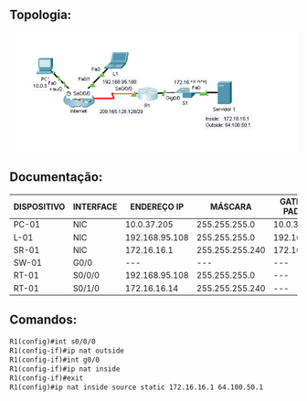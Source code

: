 ## Topologia:

![](https://github.com/redeslinuxcode/atividades_cisco_redes_/blob/main/cisco/topologia_18.PNG)

## Documentação:

| DISPOSITIVO | INTERFACE | ENDEREÇO IP             | MÁSCARA         | GATEWAY PADRÃO          |
|-------------|-----------|-------------------------|-----------------|-------------------------|
| PC-01       | NIC       | 10.0.37.205             | 255.255.255.0   | 10.0.37.1               |
| L-01        | NIC       | 192.168.95.108          | 255.255.255.0   | 192.168.95.1            |
| SR-01       | NIC       | 172.16.16.1             | 255.255.255.240 | 172.16.16.14            |
| SW-01       | G0/0      | ---                     | ---             | ---                     |
| RT-01       | S0/0/0    | 192.168.95.108          | 255.255.255.0   | ---                     |
| RT-01       | S0/1/0    | 172.16.16.14            | 255.255.255.240 | ---                     |

## Comandos:

~~~
R1(config)#int s0/0/0
R1(config-if)#ip nat outside
R1(config-if)#int g0/0
R1(config-if)#ip nat inside
R1(config-if)#exit
R1(config)#ip nat inside source static 172.16.16.1 64.100.50.1
~~~

